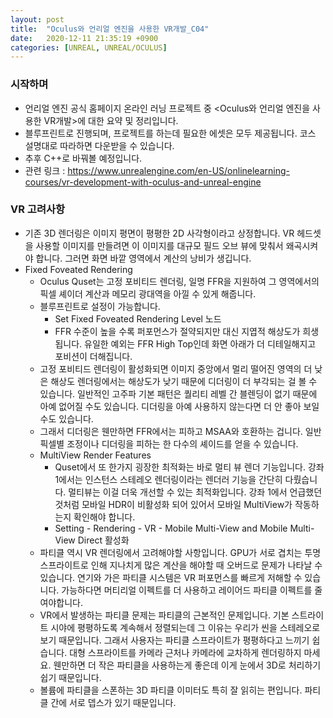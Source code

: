 ```yaml
---
layout: post
title:  "Oculus와 언리얼 엔진을 사용한 VR개발_C04"
date:   2020-12-11 21:35:19 +0900
categories: [UNREAL, UNREAL/OCULUS]
---
```


### 시작하며
- 언리얼 엔진 공식 홈페이지 온라인 러닝 프로젝트 중 \<Oculus와 언리얼 엔진을 사용한 VR개발\>에 대한 요약 및 정리입니다.
- 블루프린트로 진행되며, 프로젝트를 하는데 필요한 에셋은 모두 제공됩니다. 코스 설명대로 따라하면 다운받을 수 있습니다.
- 추후 C++로 바꿔볼 예정입니다.
- 관련 링크 : https://www.unrealengine.com/en-US/onlinelearning-courses/vr-development-with-oculus-and-unreal-engine

### VR 고려사항
- 기존 3D 렌더링은 이미지 평면이 평평한 2D 사각형이라고 상정합니다. VR 헤드셋을 사용할 이미지를 만들려면 이 이미지를 대규모 필드 오브 뷰에 맞춰서 왜곡시켜야 합니다. 그러면 화면 바깥 영역에서 계산의 낭비가 생깁니다.
- Fixed Foveated Rendering
  - Oculus Quset는 고정 포비티드 렌더링, 일명 FFR을 지원하여 그 영역에서의 픽셀 셰이더 계산과 메모리 광대역을 아낄 수 있게 해줍니다.
  - 블루프린트로 설정이 가능합니다.
    - Set Fixed Foveated Rendering Level 노드
    - FFR 수준이 높을 수록 퍼포먼스가 절약되지만 대신 지엽적 해상도가 희생됩니다. 유일한 예외는 FFR High Top인데 화면 아래가 더 디테일해지고 포비션이 더해집니다.
  - 고정 포비티드 렌더링이 활성화되면 이미지 중앙에서 멀리 떨어진 영역의 더 낮은 해상도 렌더링에서는 해상도가 낮기 때문에 디더링이 더 부각되는 걸 볼 수 있습니다. 일반적인 고주파 기본 패턴은 퀄리티 레벨 간 블렌딩이 없기 때문에 아예 없어질 수도 있습니다. 디더링을 아예 사용하지 않는다면 더 안 좋아 보일 수도 있습니다.
  - 그래서 디더링은 웬만하면 FFR에서는 피하고 MSAA와 호환하는 겁니다. 일반 픽셀별 조정이나 디더링을 피하는 한 다수의 셰이드를 얻을 수 있습니다.
  - MultiView Render Features
    - Quset에서 또 한가지 굉장한 최적화는 바로 멀티 뷰 렌더 기능입니다. 강좌 1에서는 인스턴스 스테레오 렌더링이라는 렌더러 기능을 간단히 다뤘습니다. 멀티뷰는 이걸 더욱 개선할 수 있는 최적화입니다. 강좌 1에서 언급했던 것처럼 모바일 HDR이 비활성화 되어 있어서 모바일 MultiView가 작동하는지 확인해야 합니다.
    - Setting - Rendering - VR - Mobile Multi-View and Mobile Multi-View Direct 활성화
  - 파티클 역시 VR 렌더링에서 고려해야할 사항입니다. GPU가 서로 겹치는 투명 스프라이트로 인해 지나치게 많은 계산을 해야할 때 오버드로 문제가 나타날 수 있습니다. 연기와 가은 파티클 시스템은 VR 퍼포먼스를 빠르게 저해할 수 있습니다. 가능하다면 머티리얼 이펙트를 더 사용하고 레이어드 파티클 이펙트를 줄여야합니다.
  - VR에서 발생하는 파티클 문제는 파티클의 근본적인 문제입니다. 기본 스트라이트 시야에 평평하도록 계속해서 정렬되는데 그 이유는 우리가 씬을 스테레오로 보기 때문입니다. 그래서 사용자는 파티클 스프라이트가 평평하다고 느끼기 쉽습니다. 대형 스프라이트를 카메라 근처나 카메라에 교차하게 렌더링하지 마세요. 웬만하면 더 작은 파티클을 사용하는게 좋은데 이게 눈에서 3D로 처리하기 쉽기 때문입니다.
  - 볼륨에 파티클을 스폰하는 3D 파티클 이미터도 특히 잘 읽히는 편입니다. 파티클 간에 서로 뎁스가 있기 때문입니다.
